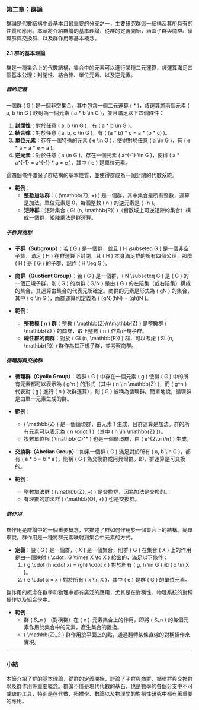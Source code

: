 ### 第二章：群論

群論是代數結構中最基本且最重要的分支之一，主要研究群這一結構及其所具有的性質和應用。本章將介紹群論的基本理論，從群的定義開始，涵蓋子群與商群、循環群與交換群、以及群作用等基本概念。

#### 2.1 群的基本理論

群是一種集合上的代數結構，集合中的元素可以進行某種二元運算，該運算滿足四個基本公理：封閉性、結合律、單位元素、以及逆元素。

##### 群的定義

一個群 \( G \) 是一個非空集合，其中包含一個二元運算 \( * \)，該運算將兩個元素 \( a, b \in G \) 映射為一個元素 \( a * b \in G \)，並且滿足以下四個條件：

1. **封閉性**：對於任意 \( a, b \in G \)，有 \( a * b \in G \)。
2. **結合律**：對於任意 \( a, b, c \in G \)，有 \( (a * b) * c = a * (b * c) \)。
3. **單位元素**：存在一個特殊的元素 \( e \in G \)，使得對於任意 \( a \in G \)，有 \( e * a = a * e = a \)。
4. **逆元素**：對於任意 \( a \in G \)，存在一個元素 \( a^{-1} \in G \)，使得 \( a * a^{-1} = a^{-1} * a = e \)，其中 \( e \) 是單位元素。

這四個條件確保了群結構的基本性質，並使得群成為一個封閉的代數系統。

- **範例**：
  - **整數加法群**：\( (\mathbb{Z}, +) \) 是一個群，其中集合是所有整數，運算是加法。單位元素是 0，每個整數 \( n \) 的逆元素是 \( -n \)。
  - **矩陣群**：矩陣集合 \( GL(n, \mathbb{R}) \)（實數域上可逆矩陣的集合）構成一個群，矩陣乘法是群運算。

##### 子群與商群

- **子群（Subgroup）**：若 \( G \) 是一個群，並且 \( H \subseteq G \) 是一個非空子集，滿足 \( H \) 在群運算下封閉，且 \( H \) 本身滿足群的所有四個公理，那麼 \( H \) 是 \( G \) 的子群，記作 \( H \leq G \)。

- **商群（Quotient Group）**：若 \( G \) 是一個群，\( N \subseteq G \) 是 \( G \) 的一個正規子群，則 \( G \) 的商群 \( G/N \) 是由 \( G \) 的左陪集（或右陪集）構成的集合，其運算由集合的代表元所確定。商群的元素是形式為 \( gN \) 的集合，其中 \( g \in G \)，而群運算則定義為 \( (gN)(hN) = (gh)N \)。

- **範例**：
  - **整數模 \( n \) 群**：整數 \( \mathbb{Z}/n\mathbb{Z} \) 是整數群 \( \mathbb{Z} \) 的商群，取正整數 \( n \) 作為正規子群。
  - **線性群的商群**：對於 \( GL(n, \mathbb{R}) \) 群，可以考慮 \( SL(n, \mathbb{R}) \) 群作為其正規子群，並考察商群。

##### 循環群與交換群

- **循環群（Cyclic Group）**：若群 \( G \) 中存在一個元素 \( g \) 使得 \( G \) 中的所有元素都可以表示為 \( g^n \) 的形式（其中 \( n \in \mathbb{Z} \)，而 \( g^n \) 代表對 \( g \) 進行 \( n \) 次群運算），則 \( G \) 被稱為循環群。簡單地說，循環群是由單一元素生成的群。

- **範例**：
  - \( \mathbb{Z} \) 是一個循環群，由元素 1 生成，且群運算是加法。群的所有元素可以表示為 \( n \cdot 1 \)（其中 \( n \in \mathbb{Z} \)）。
  - 複數單位根 \( \mathbb{C}^* \) 也是一個循環群，由 \( e^{2\pi i/n} \) 生成。

- **交換群（Abelian Group）**：如果一個群 \( G \) 滿足對於所有 \( a, b \in G \)，都有 \( a * b = b * a \)，則稱 \( G \) 為交換群或阿貝爾群。即，群運算是可交換的。

- **範例**：
  - 整數加法群 \( (\mathbb{Z}, +) \) 是交換群，因為加法是交換的。
  - 有理數的加法群 \( (\mathbb{Q}, +) \) 也是交換群。

##### 群作用

群作用是群論中的一個重要概念，它描述了群如何作用於一個集合上的結構。簡單來說，群作用是一種將群元素映射到集合中元素的方式。

- **定義**：設 \( G \) 是一個群，\( X \) 是一個集合，則群 \( G \) 在集合 \( X \) 上的作用是由一個映射 \( \cdot : G \times X \to X \) 給出的，滿足以下條件：
  1. \( g \cdot (h \cdot x) = (gh) \cdot x \) 對於所有 \( g, h \in G \) 和 \( x \in X \)。
  2. \( e \cdot x = x \) 對於所有 \( x \in X \)，其中 \( e \) 是群 \( G \) 的單位元素。

群作用的概念在數學和物理中都有廣泛的應用，尤其是在對稱性、物理系統的對稱操作以及組合學中。

- **範例**：
  - 群 \( S_n \) （對稱群）在 \( n \)-元素集合上的作用，即將 \( S_n \) 的每個元素作用於集合中的元素，產生集合的置換。
  - \( \mathbb{Z}_2 \) 群作用於平面上的點，通過翻轉某條直線的對稱操作來實現。

---

### 小結

本節介紹了群的基本理論，從群的定義開始，討論了子群與商群、循環群與交換群以及群作用等重要概念。群論不僅是現代代數的基石，也是數學的各個分支中不可或缺的工具，特別是在代數、拓撲學、數論以及物理學的對稱性研究中都有著重要的應用。